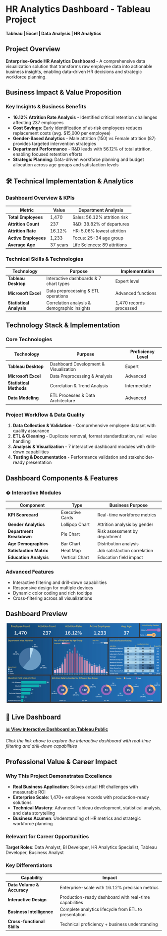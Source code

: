 # HR Analytics Dashboard - Tableau Project



**Tableau | Excel | Data Analysis | HR Analytics**



## Project Overview

**Enterprise-Grade HR Analytics Dashboard** - A comprehensive data visualization solution that transforms raw employee data into actionable business insights, enabling data-driven HR decisions and strategic workforce planning.

## Business Impact & Value Proposition

### Key Insights & Business Benefits
- **16.12% Attrition Rate Analysis** - Identified critical retention challenges affecting 237 employees
- **Cost Savings**: Early identification of at-risk employees reduces replacement costs (avg. $15,000 per employee)
- **Gender-Based Analytics** - Male attrition (150) vs Female attrition (87) provides targeted intervention strategies
- **Department Performance** - R&D leads with 56.12% of total attrition, enabling focused retention efforts
- **Strategic Planning**: Data-driven workforce planning and budget allocation across age groups and satisfaction levels

## 🛠️ Technical Implementation & Analytics

### Dashboard Overview & KPIs
| Metric | Value | Department Analysis |
|--------|-------|-------------------|
| **Total Employees** | 1,470 | Sales: 56.12% attrition risk |
| **Attrition Count** | 237 | R&D: 38.82% of departures |
| **Attrition Rate** | 16.12% | HR: 5.06% lowest attrition |
| **Active Employees** | 1,233 | Focus: 25-34 age group |
| **Average Age** | 37 years | Life Sciences: 89 attritions |

### Technical Skills & Technologies
| Technology | Purpose | Implementation |
|------------|---------|----------------|
| **Tableau Desktop** | Interactive dashboards & 7 chart types | Expert level |
| **Microsoft Excel** | Data preprocessing & ETL operations | Advanced functions |
| **Statistical Analysis** | Correlation analysis & demographic insights | 1,470 records processed |

## Technology Stack & Implementation

###  Core Technologies
| Technology | Purpose | Proficiency Level |
|------------|---------|------------------|
| **Tableau Desktop** | Dashboard Development & Visualization | Expert |
| **Microsoft Excel** | Data Preprocessing & Analysis | Advanced |
| **Statistical Methods** | Correlation & Trend Analysis | Intermediate |
| **Data Modeling** | ETL Processes & Data Architecture | Advanced |

### Project Workflow & Data Quality
1. **Data Collection & Validation** - Comprehensive employee dataset with quality assurance
2. **ETL & Cleaning** - Duplicate removal, format standardization, null value handling
3. **Analysis & Visualization** - 7 interactive dashboard modules with drill-down capabilities
4. **Testing & Documentation** - Performance validation and stakeholder-ready presentation

## Dashboard Components & Features

### � Interactive Modules
| Component | Type | Business Purpose |
|-----------|------|------------------|
| **KPI Scorecard** | Executive Cards | Real-time workforce metrics |
| **Gender Analytics** | Lollipop Chart | Attrition analysis by gender |
| **Department Breakdown** | Pie Chart | Risk assessment by department |
| **Age Demographics** | Bar Chart | Distribution analysis |
| **Satisfaction Matrix** | Heat Map | Job satisfaction correlation |
| **Education Analysis** | Vertical Chart | Education field impact |

###  Advanced Features
- Interactive filtering and drill-down capabilities
- Responsive design for multiple devices
- Dynamic color coding and rich tooltips
- Cross-filtering across all visualizations

## Dashboard Preview

![HR Analytics Dashboard](Dashboard.png)

## 🔗 Live Dashboard

**[📊 View Interactive Dashboard on Tableau Public](https://public.tableau.com/app/profile/sumukh.bharadvaja.shivaram/viz/HRANALYTICSDASHBOARD_17544477948020/HRDashboard)**

*Click the link above to explore the interactive dashboard with real-time filtering and drill-down capabilities*

##  Professional Value & Career Impact

###  Why This Project Demonstrates Excellence
- **Real Business Application**: Solves actual HR challenges with measurable ROI
- **Enterprise Scale**: 1,470+ employee records with production-ready solutions  
- **Technical Mastery**: Advanced Tableau development, statistical analysis, and data storytelling
- **Business Acumen**: Understanding of HR metrics and strategic workforce planning

###  Relevant for Career Opportunities
**Target Roles**: Data Analyst, BI Developer, HR Analytics Specialist, Tableau Developer, Business Analyst

###  Key Differentiators
| Capability | Impact |
|------------|--------|
| **Data Volume & Accuracy** | Enterprise-scale with 16.12% precision metrics |
| **Interactive Design** | Production-ready dashboard with real-time capabilities |
| **Business Intelligence** | Complete analytics lifecycle from ETL to presentation |
| **Cross-functional Skills** | Technical proficiency + business understanding |






